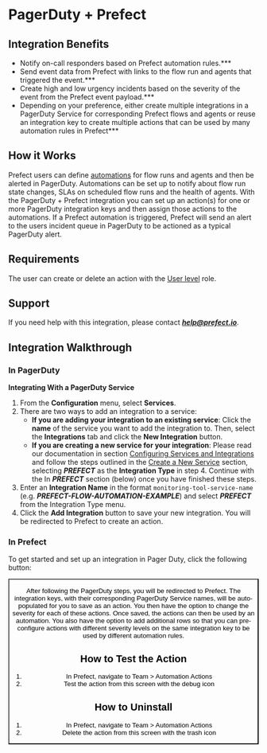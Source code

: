 # PagerDuty + Prefect

## Integration Benefits

* Notify on-call responders based on Prefect automation rules.***
* Send event data from Prefect with links to the flow run and agents that triggered the event.***
* Create high and low urgency incidents based on the severity of the event from the Prefect event payload.***
* Depending on your preference, either create multiple integrations in a PagerDuty Service for corresponding Prefect flows 
  and agents or reuse an integration key to create multiple actions that can be used by many automation rules in Prefect***

## How it Works

Prefect users can define [automations](concepts/automations.html) for flow runs and agents and then be alerted in PagerDuty. Automations can be set up to notify about flow run state changes, SLAs on scheduled flow runs and the health of agents. With the 
PagerDuty + Prefect integration you can set up an action(s) for one or more PagerDuty integration keys and then assign those actions to the automations. If a Prefect automation is triggered, Prefect will send an alert to the users incident queue in PagerDuty
to be actioned as a typical PagerDuty alert. 

## Requirements

The user can create or delete an action with the [User level](rbac/overview.html) role.

## Support

If you need help with this integration, please contact ***help@prefect.io***. 

## Integration Walkthrough

### In PagerDuty

**Integrating With a PagerDuty Service**
1. From the **Configuration** menu, select **Services**.
2. There are two ways to add an integration to a service:
   * **If you are adding your integration to an existing service**: Click the **name** of the service you want to add the integration to. Then, select the **Integrations** tab and click the **New Integration** button.
   * **If you are creating a new service for your integration**: Please read our documentation in section [Configuring Services and Integrations](https://support.pagerduty.com/docs/services-and-integrations#section-configuring-services-and-integrations) and follow the steps outlined in the [Create a New Service](https://support.pagerduty.com/docs/services-and-integrations#section-create-a-new-service) section, selecting ***PREFECT*** as the **Integration Type** in step 4. Continue with the In  ***PREFECT***  section (below) once you have finished these steps.
3. Enter an **Integration Name** in the format `monitoring-tool-service-name` (e.g.  ***PREFECT-FLOW-AUTOMATION-EXAMPLE***) and select  ***PREFECT***  from the Integration Type menu.
4. Click the **Add Integration** button to save your new integration. You will be redirected to Prefect to create an action.

### In Prefect

To get started and set up an integration in Pager Duty, click the following button: 

<button style="background: url(/logos/pagerduty_green.png)" to="https://app.pagerduty.com/install/integration?app_id=PC2USS4&redirect_url=https://cloud.prefect.io/pagerduty&version=2"/> 

After following the PagerDuty steps, you will be redirected to Prefect.  The integration keys, with their corresponding PagerDuty Service names, will be auto-populated for you to save as an action. You then have the option to 
change the severity for each of these actions. Once saved, the actions can then be used by an automation. You also have the option to add additional rows so that you can pre-configure actions with different severity levels on 
the same integration key to be used by different automation rules.

## How to Test the Action

1. In Prefect, navigate to Team > Automation Actions
2. Test the action from this screen with the debug icon

## How to Uninstall

1. In Prefect, navigate to Team > Automation Actions
2. Delete the action from this screen with the trash icon
